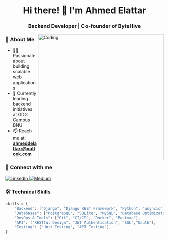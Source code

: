 <h1 align="center">Hi there! 👋 I'm Ahmed Elattar</h1>
<h3 align="center">Backend Developer | Co-founder of ByteHive</h3>

<img align="right" alt="Coding" width="400" src="https://media.giphy.com/media/JqmupuTVZYaQX5s094/giphy.gif?cid=ecf05e470ee75w7ojsei419duhuyr38y8rgi05zh2sv84luo&ep=v1_gifs_search&rid=giphy.gif&ct=g">

### 💫 About Me

- 👨‍💻 Passionate about building scalable web applications
- 🌱 Currently leading backend initiatives at GDG Campus BNU
- 📫 Reach me at: **ahmeddelattarr@outlook.com**
### 🤝 Connect with me
<p align="left">
  <a href="https://www.linkedin.com/in/ahmedelattar-tr/" target="_blank">
    <img src="https://img.shields.io/badge/LinkedIn-0077B5?style=for-the-badge&logo=linkedin&logoColor=white" alt="LinkedIn" />
  </a>
  <a href="https://medium.com/@mishtrtrrr" target="_blank">
    <img src="https://img.shields.io/badge/Medium-12100E?style=for-the-badge&logo=medium&logoColor=white" alt="Medium" />
  </a>
</p>

### 🛠️ Technical Skills

```python
skills = {
    "Backend": ["Django", "Django REST Framework", "Python", "asyncio"],
    "Databases": ["PostgreSQL", "SQLite", "MySQL", "Database Optimization"],
    "DevOps & Tools": ["Git", "CI/CD", "Docker", "Postman"],
    "API": ["RESTful Design", "JWT Authentication", "SSL","Oauth"],
    "Testing": ["Unit Testing", "API Testing"],
}
```
